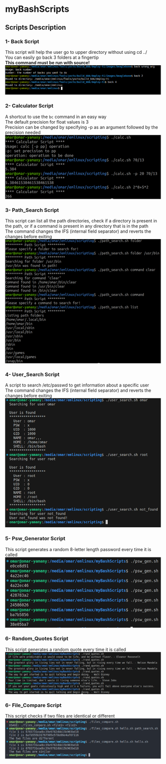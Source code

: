 
# myBashScripts

## Scripts Description

### 1- Back Script

This script will help the user go to upper directory without using cd ../  
You can easily go back 3 folders at a fingertip  
**This command must be run with source!**  
![Script Execution](https://github.com/Piistachyoo/myBashScripts/blob/main/Back%20script/script.png?raw=true)  

### 2- Calculator Script

A shortcut to use the `bc` command in an easy way  
The default precision for float values is 3  
Precision can be changed by specifying -p as an argument followed by the precision needed  
![Script Execution](https://github.com/Piistachyoo/myBashScripts/blob/main/Calculator%20Script/script.png?raw=true)  

### 3- Path_Search Script

This script can list all the path directories, check if a directory is present in the path, or if a command is present in any directory that is in the path  
The command changes the IFS (internal field separator) and reverts the changes before exiting  
![Script Execution](https://github.com/Piistachyoo/myBashScripts/blob/main/Path_Search%20Script/script.png?raw=true)  

### 4- User_Search Script

A script to search /etc/passwd to get information about a specific user  
The command changes the IFS (internal field separator) and reverts the changes before exiting  
![Script Execution](https://github.com/Piistachyoo/myBashScripts/blob/main/User_Search%20Script/script.png?raw=true)  

### 5- Psw_Generator Script

This script generates a random 8-letter length password every time it is called  
![Script Execution](https://github.com/Piistachyoo/myBashScripts/blob/main/Psw_Generator/script.png?raw=true)  

### 6- Random_Quotes Script

This script generates a random quote every time it is called  
![Script Execution](https://github.com/Piistachyoo/myBashScripts/blob/main/Random_Quotes/script.png?raw=true)  

### 6- File_Compare Script

This script checks if two files are identical or different
![Script Execution](https://github.com/Piistachyoo/myBashScripts/blob/main/File_Compare/script.png?raw=true)  
